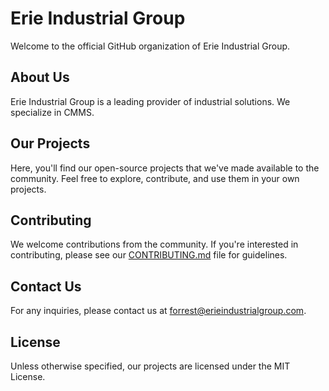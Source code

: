 # Erie Industrial Group

Welcome to the official GitHub organization of Erie Industrial Group.

## About Us

Erie Industrial Group is a leading provider of industrial solutions. We specialize in CMMS.

## Our Projects

Here, you'll find our open-source projects that we've made available to the community. Feel free to explore, contribute, and use them in your own projects.

## Contributing

We welcome contributions from the community. If you're interested in contributing, please see our [CONTRIBUTING.md](CONTRIBUTING.md) file for guidelines.

## Contact Us

For any inquiries, please contact us at forrest@erieindustrialgroup.com.

## License

Unless otherwise specified, our projects are licensed under the MIT License.
